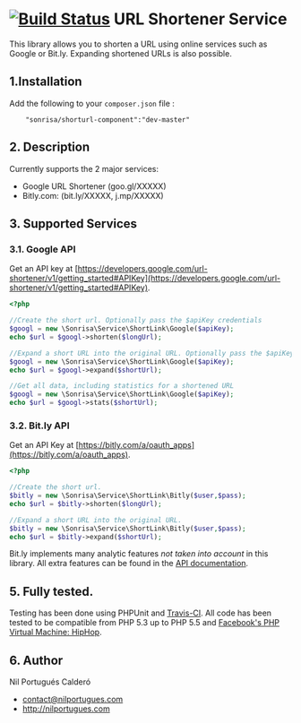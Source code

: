 # [![Build Status](https://travis-ci.org/sonrisa/shorturl-service.png?branch=master)](https://travis-ci.org/sonrisa/shorturl-service) URL Shortener Service

This library allows you to shorten a URL using online services such as Google or Bit.ly. Expanding shortened URLs is also possible.

## 1.Installation
Add the following to your `composer.json` file :

```
    "sonrisa/shorturl-component":"dev-master"
```

## 2. Description
Currently supports the 2 major services:

- Google URL Shortener (goo.gl/XXXXX)
- Bitly.com: (bit.ly/XXXXX, j.mp/XXXXX)


## 3. Supported Services

### 3.1. Google API
Get an API key at [https://developers.google.com/url-shortener/v1/getting_started#APIKey](https://developers.google.com/url-shortener/v1/getting_started#APIKey).

```php
<?php

//Create the short url. Optionally pass the $apiKey credentials
$googl = new \Sonrisa\Service\ShortLink\Google($apiKey);
echo $url = $googl->shorten($longUrl);

//Expand a short URL into the original URL. Optionally pass the $apiKey credentials
$googl = new \Sonrisa\Service\ShortLink\Google($apiKey);
echo $url = $googl->expand($shortUrl);

//Get all data, including statistics for a shortened URL
$googl = new \Sonrisa\Service\ShortLink\Google($apiKey);
echo $url = $googl->stats($shortUrl);
```

### 3.2. Bit.ly API
Get an API Key at [https://bitly.com/a/oauth_apps](https://bitly.com/a/oauth_apps).

```php
<?php

//Create the short url.
$bitly = new \Sonrisa\Service\ShortLink\Bitly($user,$pass);
echo $url = $bitly->shorten($longUrl);

//Expand a short URL into the original URL.
$bitly = new \Sonrisa\Service\ShortLink\Bitly($user,$pass);
echo $url = $bitly->expand($shortUrl);

```

Bit.ly implements many analytic features *not taken into account* in this library. All extra features can be found in the [API documentation](http://dev.bitly.com/api.html).


## 5. Fully tested.
Testing has been done using PHPUnit and [Travis-CI](https://travis-ci.org). All code has been tested to be compatible from PHP 5.3 up to PHP 5.5 and [Facebook's PHP Virtual Machine: HipHop](http://hiphop-php.com).


## 6. Author
Nil Portugués Calderó
 - <contact@nilportugues.com>
 - http://nilportugues.com
